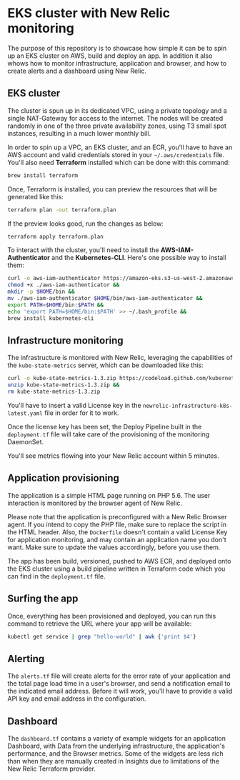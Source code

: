 # EKS cluster with New Relic monitoring
The purpose of this repository is to showcase how simple it can be to spin up an EKS cluster on AWS, build and deploy an app. In addition it also whows how to monitor infrastructure, application and browser, and how to create alerts and a dashboard using New Relic.

## EKS cluster
The cluster is spun up in its dedicated VPC, using a private topology and a single NAT-Gateway for access to the internet. The nodes will be created randomly in one of the three private availability zones, using T3 small spot instances, resulting in a much lower monthly bill.

In order to spin up a VPC, an EKS cluster, and an ECR, you'll have to have an AWS account and valid credentials stored in your `~/.aws/credentials` file. You'll also need **Terraform** installed which can be done with this command:

```bash
brew install terraform
```

Once, Terraform is installed, you can preview the resources that will be generated like this:

```bash
terraform plan -out terraform.plan
```

If the preview looks good, run the changes as below:

```bash
terraform apply terraform.plan
```

To interact with the cluster, you'll need to install the **AWS-IAM-Authenticator** and the **Kubernetes-CLI**. Here's one possible way to install them:

```bash
curl -o aws-iam-authenticator https://amazon-eks.s3-us-west-2.amazonaws.com/1.10.3/2018-07-26/bin/darwin/amd64/aws-iam-authenticator &&
chmod +x ./aws-iam-authenticator &&
mkdir -p $HOME/bin &&
mv ./aws-iam-authenticator $HOME/bin/aws-iam-authenticator &&
export PATH=$HOME/bin:$PATH &&
echo 'export PATH=$HOME/bin:$PATH' >> ~/.bash_profile &&
brew install kubernetes-cli
```

## Infrastructure monitoring
The infrastructure is monitored with New Relic, leveraging the capabilities of the `kube-state-metrics` server, which can be downloaded like this:

```bash
curl -o kube-state-metrics-1.3.zip https://codeload.github.com/kubernetes/kube-state-metrics/zip/release-1.3 &&
unzip kube-state-metrics-1.3.zip &&
rm kube-state-metrics-1.3.zip
```

You'll have to insert a valid License key in the `newrelic-infrastructure-k8s-latest.yaml` file in order for it to work.

Once the license key has been set, the Deploy Pipeline built in the `deployment.tf` file will take care of the provisioning of the monitoring DaemonSet.

You'll see metrics flowing into your New Relic account within 5 minutes.

## Application provisioning
The application is a simple HTML page running on PHP 5.6. The user interaction is monitored by the browser agent of New Relic.

Please note that the application is preconfigured with a New Relic Browser agent. If you intend to copy the PHP file, make sure to replace the script in the HTML header. Also, the `Dockerfile` doesn't contain a valid License Key for application monitoring, and may contain an application name you don't want. Make sure to update the values accordingly, before you use them.

The app has been build, versioned, pushed to AWS ECR, and deployed onto the EKS cluster using a build pipeline written in Terraform code which you can find in the `deployment.tf` file.

## Surfing the app
Once, everything has been provisioned and deployed, you can run this command to retrieve the URL where your app will be available:

```bash
kubectl get service | grep "hello-world" | awk {'print $4'}
```

## Alerting
The `alerts.tf` file will create alerts for the error rate of your application and the total page load time in a user's browser, and send a notification email to the indicated email address. Before it will work, you'll have to provide a valid API key and email address in the configuration.

## Dashboard
The `dashboard.tf` contains a variety of example widgets for an application Dashboard, with Data from the underlying infrastructure, the application's performance, and the Browser metrics. Some of the widgets are less rich than when they are manually created in Insights due to limitations of the New Relic Terraform provider.
